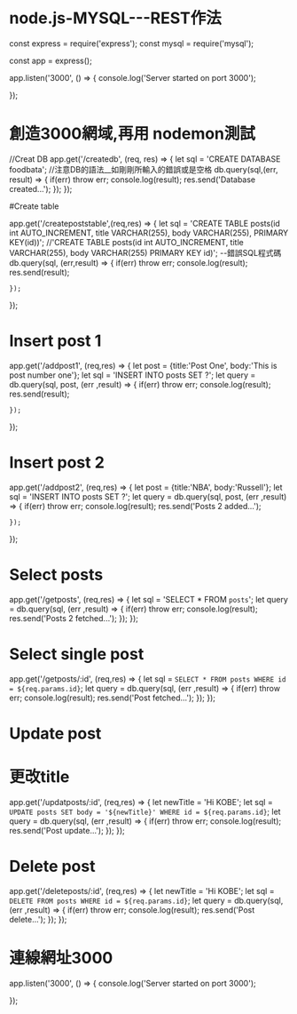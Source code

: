 # node.js-MYSQL---REST作法

const express = require('express');
const mysql = require('mysql');

const app = express();

app.listen('3000', () => {
    console.log('Server started on port 3000');

});

# 創造3000網域,再用 nodemon測試



//Creat DB
app.get('/createdb', (req, res) => {
    let sql = 'CREATE DATABASE foodbata';
    //注意DB的語法__如剛剛所輸入的錯誤或是空格
    db.query(sql,(err, result) => {
        if(err) throw err;
        console.log(result);
        res.send('Database created...');
    });
});

#Create table

app.get('/createpoststable',(req,res) => {
    let sql = 'CREATE TABLE posts(id int AUTO_INCREMENT, title VARCHAR(255), body VARCHAR(255), PRIMARY KEY(id))';
    //'CREATE TABLE posts(id int AUTO_INCREMENT, title VARCHAR(255), body VARCHAR(255) PRIMARY KEY id)'; --錯誤SQL程式碼
    db.query(sql, (err,result) => {
        if(err) throw err;
        console.log(result);
        res.send(result);

    });

});

# Insert post 1


app.get('/addpost1', (req,res) => {
    let post = {title:'Post One', body:'This is post number one'};
    let sql = 'INSERT INTO posts SET ?';
    let query = db.query(sql, post, (err ,result) => {
        if(err) throw err;
        console.log(result);
        res.send(result);

    });

});


# Insert post 2

app.get('/addpost2', (req,res) => {
    let post = {title:'NBA', body:'Russell'};
    let sql = 'INSERT INTO posts SET ?';
    let query = db.query(sql, post, (err ,result) => {
        if(err) throw err;
        console.log(result);
        res.send('Posts 2 added...');

    });

});

# Select posts

app.get('/getposts', (req,res) => {
    let sql = 'SELECT * FROM `posts`';
    let query = db.query(sql, (err ,result) => {
        if(err) throw err;
        console.log(result);
        res.send('Posts 2 fetched...');
    });
});

# Select single post

app.get('/getposts/:id', (req,res) => {
    let sql = `SELECT * FROM posts WHERE id = ${req.params.id}`;
    let query = db.query(sql, (err ,result) => {
        if(err) throw err;
        console.log(result);
        res.send('Post fetched...');
    });
});

# Update post
# 更改title

app.get('/updatposts/:id', (req,res) => {
    let newTitle = 'Hi KOBE';
    let sql = `UPDATE posts SET body = '${newTitle}' WHERE id = ${req.params.id}`;
    let query = db.query(sql, (err ,result) => {
        if(err) throw err;
        console.log(result);
        res.send('Post update...');
    });
});


# Delete post

app.get('/deleteposts/:id', (req,res) => {
    let newTitle = 'Hi KOBE';
    let sql = `DELETE FROM posts WHERE id = ${req.params.id}`;
    let query = db.query(sql, (err ,result) => {
        if(err) throw err;
        console.log(result);
        res.send('Post delete...');
    });
});
# 連線網址3000
app.listen('3000', () => {
    console.log('Server started on port 3000');

});

